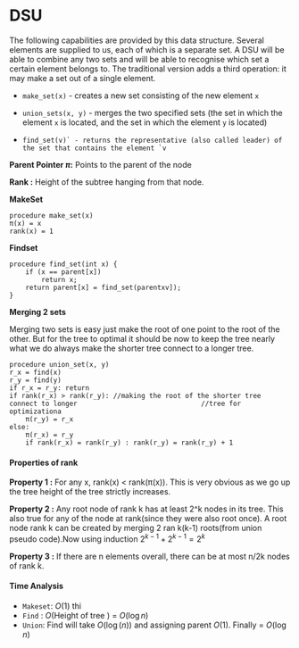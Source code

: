# DSU
The following capabilities are provided by this data structure. Several elements are supplied to us, each of which is a separate set. A DSU will be able to combine any two sets and will be able to recognise which set a certain element belongs to. The traditional version adds a third operation: it may make a set out of a single element.

- `make_set(x)` - creates a new set consisting of the new element `x`

- `union_sets(x, y)` - merges the two specified sets (the set in which the element `x` is located, and the set in which the element `y` is located)

- ```
  find_set(v)` - returns the representative (also called leader) of the set that contains the element `v
  ```

**Parent Pointer $\pi$​ :** Points to the parent of the node

**Rank :** Height of the subtree hanging from that node.

**MakeSet**

```pseudocode
procedure make_set(x)
π(x) = x
rank(x) = 1

```

**Findset**

```pseudocode
procedure find_set(int x) {
    if (x == parent[x])
        return x;
    return parent[x] = find_set(parentxv]);
}
```



**Merging 2 sets**

Merging two sets is easy just make the root of one point to the root of the other. But for the tree to optimal it should be now to keep the tree nearly what we do always make the shorter tree connect to a longer tree.

```pseudocode
procedure union_set(x, y)
r_x = find(x)
r_y = find(y)
if r_x = r_y: return
if rank(r_x) > rank(r_y): //making the root of the shorter tree connect to longer 								//tree for optimizationa
	π(r_y) = r_x
else:
	π(r_x) = r_y
	if rank(r_x) = rank(r_y) : rank(r_y) = rank(r_y) + 1
```

#### Properties of rank

**Property 1 :** For any x, rank(x) < rank(π(x)). This is very obvious as we go up the tree height of the tree strictly increases. 

**Property 2 :**  Any root node of rank k has at least 2^k nodes in its tree. This also true for any of the node at rank(since they were also root once).  A root node rank k can be created by merging 2 ran k(k-1) roots(from union pseudo code).Now using induction $2^{k-1} + 2^{k-1} = 2^{k}$ 

**Property 3 :** If there are n elements overall, there can be at most n/2k nodes of rank k.

#### Time Analysis

* `Makeset`: $O(1)$ thi
* `Find` : $O(\text{Height  of  tree )}$ = $O(\log n)$
* `Union`: Find will take $O(\log(n))$ and assigning parent $O(1)$. Finally = $O(\log n)$
